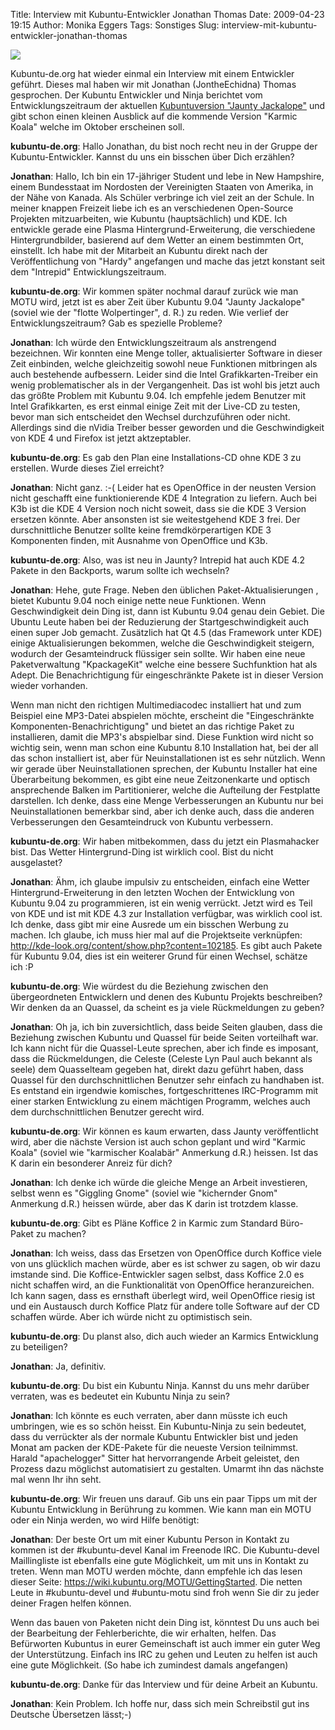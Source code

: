 Title: Interview mit Kubuntu-Entwickler Jonathan Thomas
Date: 2009-04-23 19:15
Author: Monika Eggers
Tags: Sonstiges
Slug: interview-mit-kubuntu-entwickler-jonathan-thomas

![](http://wiki.kubuntu-de.org/images/Jonathan_thomas.png)

Kubuntu-de.org hat wieder einmal ein Interview mit einem Entwickler
geführt. Dieses mal haben wir mit Jonathan (JontheEchidna) Thomas
gesprochen. Der Kubuntu Entwickler und Ninja berichtet vom
Entwicklungszeitraum der aktuellen [Kubuntuversion "Jaunty Jackalope"](
http://www.kubuntu-de.org/nachrichten/kubuntu/kubuntu-9-04-jaunty-jackalope-erschienen "http://www.kubuntu-de.org/nachrichten/kubuntu/kubuntu-9-04-jaunty-jackalope-erschienen")
und gibt schon einen kleinen Ausblick auf die kommende Version
"Karmic Koala" welche im Oktober erscheinen soll.

**kubuntu-de.org**: Hallo Jonathan, du bist noch recht neu in der Gruppe
der Kubuntu-Entwickler. Kannst du uns ein bisschen über Dich erzählen?

**Jonathan**: Hallo, Ich bin ein 17-jähriger Student und lebe in New
Hampshire, einem Bundesstaat im Nordosten der Vereinigten Staaten von
Amerika, in der Nähe von Kanada. Als Schüler verbringe ich viel zeit an
der Schule. In meiner knappen Freizeit liebe ich es an verschiedenen
Open-Source Projekten mitzuarbeiten, wie Kubuntu (hauptsächlich) und
KDE. Ich entwickle gerade eine Plasma Hintergrund-Erweiterung, die
verschiedene Hintergrundbilder, basierend auf dem Wetter an einem
bestimmten Ort, einstellt. Ich habe mit der Mitarbeit an Kubuntu direkt
nach der Veröffentlichung von "Hardy" angefangen und mache das jetzt
konstant seit dem "Intrepid" Entwicklungszeitraum.

**kubuntu-de.org**: Wir kommen später nochmal darauf zurück wie man MOTU
wird, jetzt ist es aber Zeit über Kubuntu 9.04 "Jaunty Jackalope"
(soviel wie der "flotte Wolpertinger", d. R.) zu reden. Wie verlief der
Entwicklungszeitraum? Gab es spezielle Probleme?

**Jonathan**: Ich würde den Entwicklungszeitraum als anstrengend
bezeichnen. Wir konnten eine Menge toller, aktualisierter Software in
dieser Zeit einbinden, welche gleichzeitig sowohl neue Funktionen
mitbringen als auch bestehende aufbessern. Leider sind die Intel
Grafikkarten-Treiber ein wenig problematischer als in der Vergangenheit.
Das ist wohl bis jetzt auch das größte Problem mit Kubuntu 9.04. Ich
empfehle jedem Benutzer mit Intel Grafikkarten, es erst einmal einige
Zeit mit der Live-CD zu testen, bevor man sich entscheidet den Wechsel
durchzuführen oder nicht. Allerdings sind die nVidia Treiber besser
geworden und die Geschwindigkeit von KDE 4 und Firefox ist jetzt
aktzeptabler.

**kubuntu-de.org**: Es gab den Plan eine Installations-CD ohne KDE 3 zu
erstellen. Wurde dieses Ziel erreicht?

**Jonathan**: Nicht ganz. :-( Leider hat es OpenOffice in der neusten
Version nicht geschafft eine funktionierende KDE 4 Integration zu
liefern. Auch bei K3b ist die KDE 4 Version noch nicht soweit, dass sie
die KDE 3 Version ersetzen könnte. Aber ansonsten ist sie weitestgehend
KDE 3 frei. Der durschnittliche Benutzer sollte keine fremdkörperartigen
KDE 3 Komponenten finden, mit Ausnahme von OpenOffice und K3b.

**kubuntu-de.org**: Also, was ist neu in Jaunty? Intrepid hat auch KDE
4.2 Pakete in den Backports, warum sollte ich wechseln?

**Jonathan**: Hehe, gute Frage. Neben den üblichen
Paket-Aktualisierungen , bietet Kubuntu 9.04 noch einige nette neue
Funktionen. Wenn Geschwindigkeit dein Ding ist, dann ist Kubuntu 9.04
genau dein Gebiet. Die Ubuntu Leute haben bei der Reduzierung der
Startgeschwindigkeit auch einen super Job gemacht. Zusätzlich hat Qt 4.5
(das Framework unter KDE) einige Aktualisierungen bekommen, welche die
Geschwindigkeit steigern, wodurch der Gesamteindruck flüssiger sein
sollte. Wir haben eine neue Paketverwaltung "KpackageKit" welche eine
bessere Suchfunktion hat als Adept. Die Benachrichtigung für
eingeschränkte Pakete ist in dieser Version wieder vorhanden.

Wenn man nicht den richtigen Multimediacodec installiert hat und zum
Beispiel eine MP3-Datei abspielen möchte, erscheint die "Eingeschränkte
Komponenten-Benachrichtigung" und bietet an das richtige Paket zu
installieren, damit die MP3's abspielbar sind. Diese Funktion wird nicht
so wichtig sein, wenn man schon eine Kubuntu 8.10 Installation hat, bei
der all das schon installiert ist, aber für Neuinstallationen ist es
sehr nützlich. Wenn wir gerade über Neuinstallationen sprechen, der
Kubuntu Installer hat eine Überarbeitung bekommen, es gibt eine neue
Zeitzonenkarte und optisch ansprechende Balken im Partitionierer, welche
die Aufteilung der Festplatte darstellen. Ich denke, dass eine Menge
Verbesserungen an Kubuntu nur bei Neuinstallationen bemerkbar sind, aber
ich denke auch, dass die anderen Verbesserungen den Gesamteindruck von
Kubuntu verbessern.

**kubuntu-de.org**: Wir haben mitbekommen, dass du jetzt ein
Plasmahacker bist. Das Wetter Hintergrund-Ding ist wirklich cool. Bist
du nicht ausgelastet?

**Jonathan**: Ähm, ich glaube impulsiv zu entscheiden, einfach eine
Wetter Hintergrund-Erweiterung in den letzten Wochen der Entwicklung von
Kubuntu 9.04 zu programmieren, ist ein wenig verrückt. Jetzt wird es
Teil von KDE und ist mit KDE 4.3 zur Installation verfügbar, was
wirklich cool ist. Ich denke, dass gibt mir eine Ausrede um ein bisschen
Werbung zu machen. Ich glaube, ich muss hier mal auf die Projektseite
verknüpfen: <http://kde-look.org/content/show.php?content=102185>. Es
gibt auch Pakete für Kubuntu 9.04, dies ist ein weiterer Grund für einen
Wechsel, schätze ich :P

**kubuntu-de.org**: Wie würdest du die Beziehung zwischen den
übergeordneten Entwicklern und denen des Kubuntu Projekts beschreiben?
Wir denken da an Quassel, da scheint es ja viele Rückmeldungen zu geben?

**Jonathan**: Oh ja, ich bin zuversichtlich, dass beide Seiten glauben,
dass die Beziehung zwischen Kubuntu und Quassel für beide Seiten
vorteilhaft war. Ich kann nicht für die Quassel-Leute sprechen, aber ich
finde es imposant, dass die Rückmeldungen, die Celeste (Celeste Lyn Paul
auch bekannt als seele) dem Quasselteam gegeben hat, direkt dazu geführt
haben, dass Quassel für den durchschnittlichen Benutzer sehr einfach zu
handhaben ist. Es entstand ein irgendwie komisches, fortgeschrittenes
IRC-Programm mit einer starken Entwicklung zu einem mächtigen Programm,
welches auch dem durchschnittlichen Benutzer gerecht wird.

**kubuntu-de.org**: Wir können es kaum erwarten, dass Jaunty
veröffentlicht wird, aber die nächste Version ist auch schon geplant und
wird "Karmic Koala" (soviel wie "karmischer Koalabär" Anmerkung d.R.)
heissen. Ist das K darin ein besonderer Anreiz für dich?

**Jonathan**: Ich denke ich würde die gleiche Menge an Arbeit
investieren, selbst wenn es "Giggling Gnome" (soviel wie "kichernder
Gnom" Anmerkung d.R.) heissen würde, aber das K darin ist trotzdem
klasse.

**kubuntu-de.org**: Gibt es Pläne Koffice 2 in Karmic zum Standard
Büro-Paket zu machen?

**Jonathan**: Ich weiss, dass das Ersetzen von OpenOffice durch Koffice
viele von uns glücklich machen würde, aber es ist schwer zu sagen, ob
wir dazu imstande sind. Die Koffice-Entwickler sagen selbst, dass
Koffice 2.0 es nicht schaffen wird, an die Funktionalität von OpenOffice
heranzureichen. Ich kann sagen, dass es ernsthaft überlegt wird, weil
OpenOffice riesig ist und ein Austausch durch Koffice Platz für andere
tolle Software auf der CD schaffen würde. Aber ich würde nicht zu
optimistisch sein.

**kubuntu-de.org**: Du planst also, dich auch wieder an Karmics
Entwicklung zu beteiligen?

**Jonathan**: Ja, definitiv.

**kubuntu-de.org**: Du bist ein Kubuntu Ninja. Kannst du uns mehr
darüber verraten, was es bedeutet ein Kubuntu Ninja zu sein?

**Jonathan**: Ich könnte es euch verraten, aber dann müsste ich euch
umbringen, wie es so schön heisst. Ein Kubuntu-Ninja zu sein bedeutet,
dass du verrückter als der normale Kubuntu Entwickler bist und jeden
Monat am packen der KDE-Pakete für die neueste Version teilnimmst.
Harald "apachelogger" Sitter hat hervorrangende Arbeit geleistet, den
Prozess dazu möglichst automatisiert zu gestalten. Umarmt ihn das
nächste mal wenn Ihr ihn seht.

**kubuntu-de.org**: Wir freuen uns darauf. Gib uns ein paar Tipps um mit
der Kubuntu Entwicklung in Berührung zu kommen. Wie kann man ein MOTU
oder ein Ninja werden, wo wird Hilfe benötigt:

**Jonathan**: Der beste Ort um mit einer Kubuntu Person in Kontakt zu
kommen ist der \#kubuntu-devel Kanal im Freenode IRC. Die Kubuntu-devel
Maillingliste ist ebenfalls eine gute Möglichkeit, um mit uns in Kontakt
zu treten. Wenn man MOTU werden möchte, dann empfehle ich das lesen
dieser Seite: <https://wiki.kubuntu.org/MOTU/GettingStarted>. Die netten
Leute in \#kubuntu-devel und \#ubuntu-motu sind froh wenn Sie dir zu
jeder deiner Fragen helfen können.

Wenn das bauen von Paketen nicht dein Ding ist, könntest Du uns auch bei
der Bearbeitung der Fehlerberichte, die wir erhalten, helfen. Das
Befürworten Kubuntus in eurer Gemeinschaft ist auch immer ein guter Weg
der Unterstützung. Einfach ins IRC zu gehen und Leuten zu helfen ist
auch eine gute Möglichkeit. (So habe ich zumindest damals angefangen)

**kubuntu-de.org**: Danke für das Interview und für deine Arbeit an
Kubuntu.

**Jonathan**: Kein Problem. Ich hoffe nur, dass sich mein Schreibstil
gut ins Deutsche Übersetzen lässt;-)
